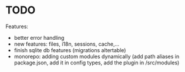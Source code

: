 # TODO

Features:
- better error handling
- new features: files, i18n, sessions, cache,...
- finish sqlite db features (migrations altertable)
- monorepo: adding custom modules dynamically (add path aliases in package.json, add it in config types, add the plugin in /src/modules)
